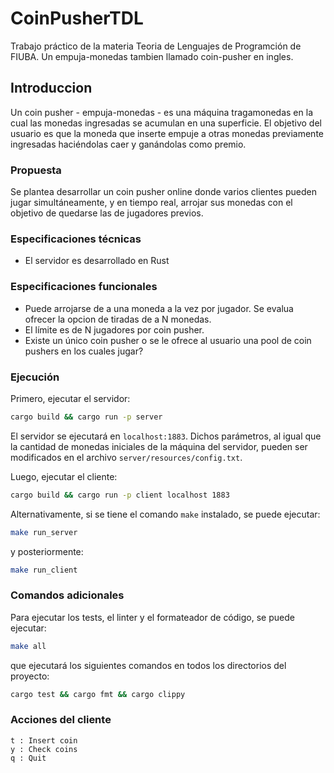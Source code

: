 # CoinPusherTDL

Trabajo práctico de la materia Teoria de Lenguajes de Programción de FIUBA. Un empuja-monedas tambien llamado coin-pusher en ingles.

## Introduccion

Un coin pusher - empuja-monedas - es una máquina tragamonedas en la cual las monedas ingresadas se acumulan en una superficie. El objetivo del usuario es que la moneda que inserte empuje a otras monedas previamente ingresadas haciéndolas caer y ganándolas como premio.

### Propuesta

Se plantea desarrollar un coin pusher online donde varios clientes pueden jugar simultáneamente, y en tiempo real, arrojar sus monedas con el objetivo de quedarse las de jugadores previos.

### Especificaciones técnicas

- El servidor es desarrollado en Rust

### Especificaciones funcionales

- Puede arrojarse de a una moneda a la vez por jugador. Se evalua ofrecer la opcion de tiradas de a N monedas.
- El límite es de N jugadores por coin pusher.
- Existe un único coin pusher o se le ofrece al usuario una pool de coin pushers en los cuales jugar?


### Ejecución

Primero, ejecutar el servidor:

```bash
cargo build && cargo run -p server
```

El servidor se ejecutará en `localhost:1883`. Dichos parámetros, al igual que la cantidad de monedas iniciales de la máquina del servidor, pueden ser modificados en el archivo `server/resources/config.txt`.

Luego, ejecutar el cliente:

```bash
cargo build && cargo run -p client localhost 1883
```

Alternativamente, si se tiene el comando `make` instalado, se puede ejecutar:

```bash
make run_server
```

y posteriormente:

```bash
make run_client
```

### Comandos adicionales

Para ejecutar los tests, el linter y el formateador de código, se puede ejecutar:

```bash
make all
```

que ejecutará los siguientes comandos en todos los directorios del proyecto:

```bash
cargo test && cargo fmt && cargo clippy
```

### Acciones del cliente

```
t : Insert coin
y : Check coins
q : Quit
```




